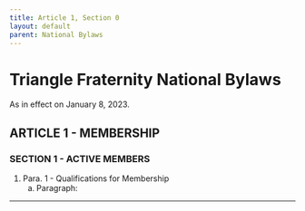 ```yaml
---
title: Article 1, Section 0
layout: default
parent: National Bylaws
---
```

# Triangle Fraternity National Bylaws

As in effect on January 8, 2023.

## ARTICLE 1 - MEMBERSHIP

### SECTION 1 - ACTIVE MEMBERS
<ol type="1">

<li> Para. 1 - Qualifications for Membership

<ol type="a">

<li>Paragraph:</li>

</ol>

</ol>

----
